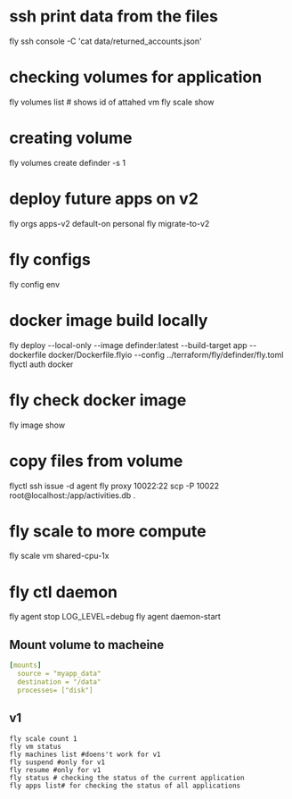 # ssh print data from the files
fly ssh console -C 'cat data/returned_accounts.json'

# checking volumes for application
fly volumes list # shows id of attahed vm
fly scale show
# creating volume
fly volumes create definder -s 1

# deploy future apps on v2
fly orgs apps-v2 default-on personal
fly migrate-to-v2

# fly configs
fly config env

# docker image build locally
fly deploy  --local-only --image definder:latest --build-target app --dockerfile docker/Dockerfile.flyio  --config ../terraform/fly/definder/fly.toml
flyctl auth docker
# fly check docker image
fly image show


# copy files from volume
flyctl ssh issue -d agent
fly proxy 10022:22
scp -P 10022 root@localhost:/app/activities.db .

# fly scale to more compute 
fly scale vm shared-cpu-1x
# 

# fly ctl daemon
fly agent stop
LOG_LEVEL=debug fly agent daemon-start

## Mount volume to macheine 
```yaml
[mounts]
  source = "myapp_data"
  destination = "/data"
  processes= ["disk"] 
  ```


## v1
```
fly scale count 1
fly vm status
fly machines list #doens't work for v1
fly suspend #only for v1
fly resume #only for v1
fly status # checking the status of the current application
fly apps list# for checking the status of all applications
```